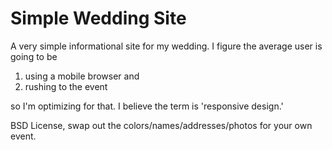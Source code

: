 Simple Wedding Site
=

A very simple informational site for my wedding. I figure the average user is going to be

1. using a mobile browser and 
2. rushing to the event
 
so I'm optimizing for that. I believe the term is 'responsive design.'

BSD License, swap out the colors/names/addresses/photos for your own event.

